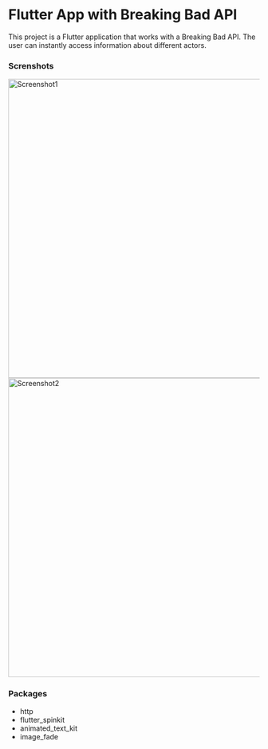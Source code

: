 # Flutter App with Breaking Bad API

This project is a Flutter application that works with a Breaking Bad API. The user can instantly access information about different actors.

<h3 align="left">Screnshots</h3>
<p align="left"> 
<a> 
   <img src="screenshots/bb1.gif" alt="Screenshot1" height="600em"/> 
  </a> 
  <a> 
   <img src="screenshots/bb2.gif" alt="Screenshot2" height="600em"/> 
  </a> 


### Packages
- http
- flutter_spinkit
- animated_text_kit
- image_fade
